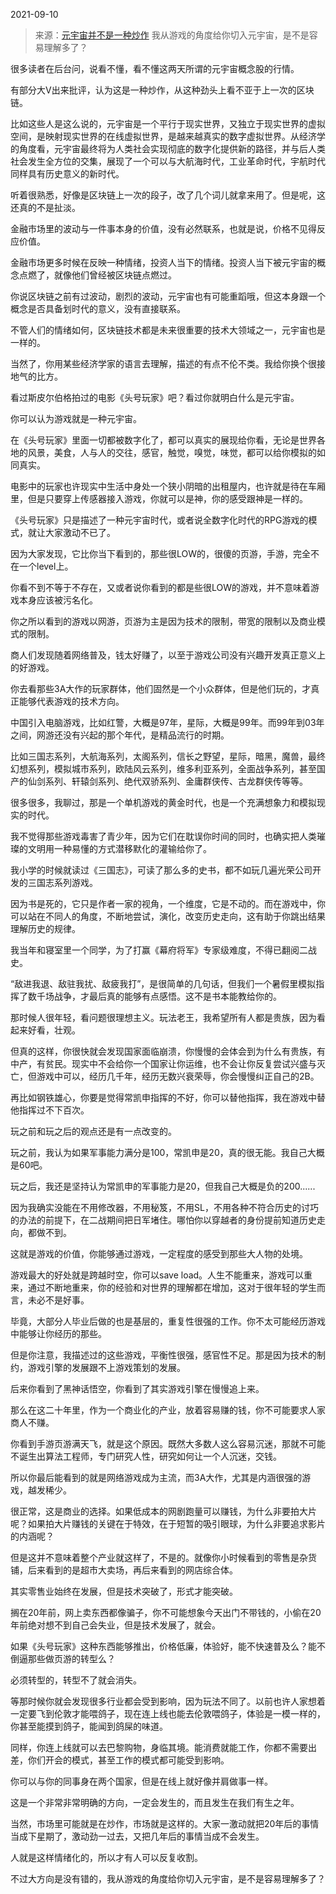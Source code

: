 2021-09-10

> 来源：[元宇宙并不是一种炒作](http://mp.weixin.qq.com/s?__biz=MzU3NDc5Nzc0NQ==&mid=2247506601&idx=1&sn=b7f6ffcb8c78f705e2362ae0620571d1&chksm=fd2e7877ca59f161e5a825f582b5d0a6c3dcc53c5c2986a4c95a4f317c6497b4373ab8897689&scene=27#wechat_redirect)
> 我从游戏的角度给你切入元宇宙，是不是容易理解多了？​

很多读者在后台问，说看不懂，看不懂这两天所谓的元宇宙概念股的行情。  

  

有部分大V出来批评，认为这是一种炒作，从这种劲头上看不亚于上一次的区块链。

  

比如这些人是这么说的，元宇宙是一个平行于现实世界，又独立于现实世界的虚拟空间，是映射现实世界的在线虚拟世界，是越来越真实的数字虚拟世界。从经济学的角度看，元宇宙最终将为人类社会实现彻底的数字化提供新的路径，并与后人类社会发生全方位的交集，展现了一个可以与大航海时代，工业革命时代，宇航时代同样具有历史意义的新时代。

  

听着很熟悉，好像是区块链上一次的段子，改了几个词儿就拿来用了。但是呢，这还真的不是扯淡。

  

金融市场里的波动与一件事本身的价值，没有必然联系，也就是说，价格不见得反应价值。

  

金融市场更多时候在反映一种情绪，投资人当下的情绪。投资人当下被元宇宙的概念点燃了，就像他们曾经被区块链点燃过。

  

你说区块链之前有过波动，剧烈的波动，元宇宙也有可能重蹈哦，但这本身跟一个概念是否具备划时代的意义，没有直接联系。

  

不管人们的情绪如何，区块链技术都是未来很重要的技术大领域之一，元宇宙也是一样的。

  

当然了，你用某些经济学家的语言去理解，描述的有点不伦不类。我给你换个很接地气的比方。  

  

看过斯皮尔伯格拍过的电影《头号玩家》吧？看过你就明白什么是元宇宙。

  

你可以认为游戏就是一种元宇宙。  

  

在《头号玩家》里面一切都被数字化了，都可以真实的展现给你看，无论是世界各地的风景，美食，人与人的交往，感官，触觉，嗅觉，味觉，都可以给你模拟的如同真实。  

  

电影中的玩家也许现实中生活中身处一个狭小阴暗的出租屋内，也许就是待在车厢里，但是只要穿上传感器接入游戏，你就可以是神，你的感受跟神是一样的。  

  

《头号玩家》只是描述了一种元宇宙时代，或者说全数字化时代的RPG游戏的模式，就让大家激动不已了。

  

因为大家发现，它比你当下看到的，那些很LOW的，很傻的页游，手游，完全不在一个level上。

  

你看不到不等于不存在，又或者说你看到的都是些很LOW的游戏，并不意味着游戏本身应该被污名化。

  

你之所以看到的游戏以网游，页游为主是因为技术的限制，带宽的限制以及商业模式的限制。  

  

商人们发现随着网络普及，钱太好赚了，以至于游戏公司没有兴趣开发真正意义上的好游戏。

  

你去看那些3A大作的玩家群体，他们固然是一个小众群体，但是他们玩的，才真正能够代表游戏的技术方向。

  

中国引入电脑游戏，比如红警，大概是97年，星际，大概是99年。而99年到03年之间，网游还没有兴起的那个年代，是精品流行的时期。

  

比如三国志系列，大航海系列，太阁系列，信长之野望，星际，暗黑，魔兽，最终幻想系列，模拟城市系列，欧陆风云系列，维多利亚系列，全面战争系列，甚至国产的仙剑系列、轩辕剑系列、绝代双骄系列、金庸群侠传、古龙群侠传等等。

  

很多很多，我聊过，那是一个单机游戏的黄金时代，也是一个充满想象力和模拟现实的时代。

  

我不觉得那些游戏毒害了青少年，因为它们在耽误你时间的同时，也确实把人类璀璨的文明用一种易懂的方式潜移默化的灌输给你了。

  

我小学的时候就读过《三国志》，可读了那么多的史书，都不如玩几遍光荣公司开发的三国志系列游戏。

  

因为书是死的，它只是作者一家的视角，一个维度，它是不动的。而在游戏中，你可以站在不同人的角度，不断地尝试，演化，改变历史走向，这有助于你跳出结果理解历史的规律。

  

我当年和寝室里一个同学，为了打赢《幕府将军》专家级难度，不得已翻阅二战史。

  

“敌进我退、敌驻我扰、敌疲我打”，是很简单的几句话，但我们一个暑假里模拟指挥了数千场战争，才最后真的能够有点感悟。这不是书本能教给你的。

  

那时候人很年轻，看问题很理想主义。玩法老王，我希望所有人都是贵族，因为看起来好看，壮观。

  

但真的这样，你很快就会发现国家面临崩溃，你慢慢的会体会到为什么有贵族，有中产，有贫民。现实中不会给你一个国家让你运维，也不会让你反复尝试兴盛与灭亡，但游戏中可以，经历几千年，经历无数兴衰荣辱，你会慢慢纠正自己的2B。  

  

再比如钢铁雄心，你要是觉得常凯申指挥的不好，你可以替他指挥，我在游戏中替他指挥过不下百次。  

  

玩之前和玩之后的观点还是有一点改变的。  

  

玩之前，我认为如果军事能力满分是100，常凯申是20，真的很无能。我自己大概是60吧。

  

玩之后，我还是坚持认为常凯申的军事能力是20，但我自己大概是负的200......

  

因为我确实没能在不用修改器，不用秘笈，不用SL，不用各种不符合历史的讨巧的办法的前提下，在二战期间把日军堵住。哪怕你以穿越者的身份提前知道历史走向，都做不到。  

  

这就是游戏的价值，你能够通过游戏，一定程度的感受到那些大人物的处境。  

  

游戏最大的好处就是跨越时空，你可以save
load。人生不能重来，游戏可以重来，通过不断地重来，你的经验和对世界的理解都在增加，这对于很年轻的学生而言，未必不是好事。

  

毕竟，大部分人毕业后做的也是基层的，重复性很强的工作。你不太可能经历游戏中能够让你经历的那些。  

  

但是你注意，我描述过的这些游戏，平衡性很强，感官性不足。那是因为技术的制约，游戏引擎的发展跟不上游戏策划的发展。

  

后来你看到了黑神话悟空，你看到了其实游戏引擎在慢慢追上来。  

  

那么在这二十年里，作为一个商业化的产业，放着容易赚的钱，你不可能要求人家商人不赚。  

  

你看到手游页游满天飞，就是这个原因。既然大多数人这么容易沉迷，那就不可能不诞生出算法工程师，专门研究人性，研究如何让一个人沉迷，交钱。

  

所以你最后能看到的就是网络游戏成为主流，而3A大作，尤其是内涵很强的游戏，越发稀少。

  

很正常，这是商业的选择。如果低成本的网剧跑量可以赚钱，为什么非要拍大片呢？如果拍大片赚钱的关键在于特效，在于短暂的吸引眼球，为什么非要追求影片的内涵呢？

  

但是这并不意味着整个产业就这样了，不是的。就像你小时候看到的零售是杂货铺，后来看到的是超市大卖场，再后来看到的网店综合体。  

  

其实零售业始终在发展，但是技术突破了，形式才能突破。

  

搁在20年前，网上卖东西都像骗子，你不可能想象今天出门不带钱的，小偷在20年前绝对想不到自己会失业，但是技术发展了，就会。  

  

如果《头号玩家》这种东西能够推出，价格低廉，体验好，能不快速普及么？能不倒逼那些做页游的转型么？  

  

必须转型的，转型不了就会消失。

  

等那时候你就会发现很多行业都会受到影响，因为玩法不同了。以前也许人家想着一定要飞到伦敦才能喂鸽子，现在连上线也能去伦敦喂鸽子，体验是一模一样的，你甚至能摸到鸽子，能闻到鸽屎的味道。  

  

同样，你连上线就可以去巴黎购物，身临其境。能消费就能工作，你都不需要出差，你们开会的模式，甚至工作的模式都可能受到影响。  

  

你可以与你的同事身在两个国家，但是在线上就好像并肩做事一样。  

  

这是一个非常非常明确的方向，一定会发生的，而且发生在我们有生之年。  

  

当然，市场里可能就是在炒作，市场就是这样的。大家一激动就把20年后的事情当成下星期了，激动劲一过去，又把几年后的事情当成不会发生。

  

人就是这样情绪化的，所以才有人可以反复收割。

  

不过大方向是没有错的，我从游戏的角度给你切入元宇宙，是不是容易理解多了？

